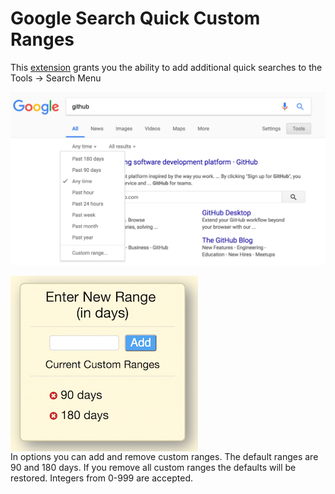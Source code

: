 # Google Search Quick Custom Ranges

This [extension](https://chrome.google.com/webstore/detail/google-search-quick-custo/lambhmlkjmfghnccdpfnnlonmdghfipl) grants you the ability to add additional quick searches to the Tools -> Search Menu

![Example Image](/screenshots/example.png)

<img alt="Options Image" align="left" src="screenshots/options.png" style="width:300px; margin-right:10px">
<div style="display:inline-block">
In options you can add and remove custom ranges. The default ranges are 90 and 180 days. If you remove all custom ranges the defaults will be restored. Integers from 0-999 are accepted.
</div>
